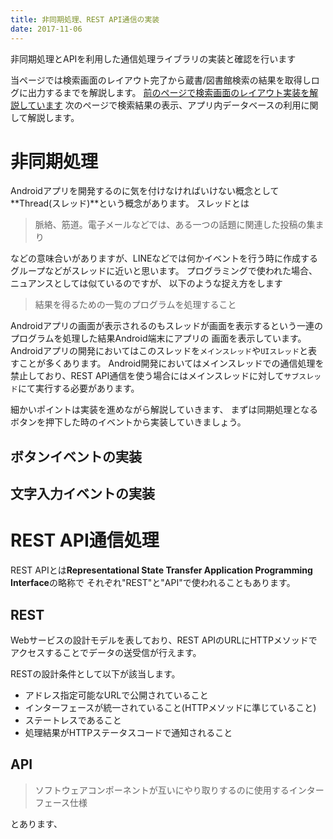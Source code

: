```yaml
---
title: 非同期処理、REST API通信の実装
date: 2017-11-06
---
```

非同期処理とAPIを利用した通信処理ライブラリの実装と確認を行います


<!--toc-->

当ページでは検索画面のレイアウト完了から蔵書/図書館検索の結果を取得しログに出力するまでを解説します。
[前のページで検索画面のレイアウト実装を解説しています](/AndroidCourse/android/04-MakeLayoutDesign)
次のページで検索結果の表示、アプリ内データベースの利用に関して解説します。


# 非同期処理
Androidアプリを開発するのに気を付けなければいけない概念として**Thread(スレッド)**という概念があります。
スレッドとは
> 脈絡、筋道。電子メールなどでは、ある一つの話題に関連した投稿の集まり

などの意味合いがありますが、LINEなどでは何かイベントを行う時に作成するグループなどがスレッドに近いと思います。
プログラミングで使われた場合、ニュアンスとしては似ているのですが、
以下のような捉え方をします
> 結果を得るための一覧のプログラムを処理すること

Androidアプリの画面が表示されるのもスレッドが画面を表示するという一連のプログラムを処理した結果Android端末にアプリの
画面を表示しています。
Androidアプリの開発においてはこのスレッドを```メインスレッド```や```UIスレッド```と表すことが多くあります。
Android開発においてはメインスレッドでの通信処理を禁止しており、REST API通信を使う場合にはメインスレッドに対して```サブスレッド```にて実行する必要があります。

細かいポイントは実装を進めながら解説していきます、
まずは同期処理となるボタンを押下した時のイベントから実装していきましょう。

## ボタンイベントの実装


## 文字入力イベントの実装

# REST API通信処理

REST APIとは**Representational State Transfer Application Programming Interface**の略称で
それぞれ"REST"と"API"で使われることもあります。

## REST
Webサービスの設計モデルを表しており、REST APIのURLにHTTPメソッドでアクセスすることでデータの送受信が行えます。

RESTの設計条件として以下が該当します。
* アドレス指定可能なURLで公開されていること
* インターフェースが統一されていること(HTTPメソッドに準じていること)
* ステートレスであること
* 処理結果がHTTPステータスコードで通知されること

## API

> ソフトウェアコンポーネントが互いにやり取りするのに使用するインターフェース仕様

とあります、